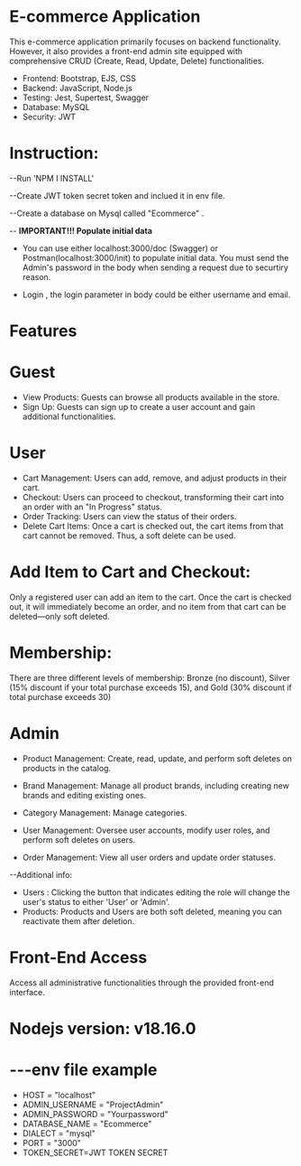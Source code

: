 # E-commerce Application
This e-commerce application primarily focuses on backend functionality. However, it also provides a front-end admin site equipped with comprehensive CRUD (Create, Read, Update, Delete) functionalities. 

- Frontend: Bootstrap, EJS, CSS
- Backend: JavaScript, Node.js
- Testing: Jest, Supertest, Swagger
- Database: MySQL
- Security: JWT

# Instruction:
 --Run 'NPM I INSTALL'

--Create JWT token secret token and inclued it in env file.

--Create a database on Mysql called "Ecommerce" .

-- **IMPORTANT!!! Populate initial data**

- You can use either localhost:3000/doc (Swagger) or Postman(localhost:3000/init) to populate initial data. You must send the Admin's password in the body when sending a request due to securtiry reason.

- Login , the login parameter in body could be either username and email. 


# Features

# Guest

- View Products: Guests can browse all products available in the store.
- Sign Up: Guests can sign up to create a user account and gain additional functionalities.

# User
- Cart Management: Users can add, remove, and adjust products in their cart.
- Checkout: Users can proceed to checkout, transforming their cart into an order with an "In Progress" status.
- Order Tracking: Users can view the status of their orders.
- Delete Cart Items: Once a cart is checked out, the cart items from that cart cannot be removed. Thus, a soft delete can be used.

# Add Item to Cart and Checkout:
Only a registered user can add an item to the cart. Once the cart is checked out, it will immediately become an order, and no item from that cart can be deleted—only soft deleted.

# Membership:
There are three different levels of membership: Bronze (no discount), Silver (15% discount if your total purchase exceeds 15), and Gold (30% discount if total purchase exceeds 30)

# Admin


- Product Management: Create, read, update, and perform soft deletes on products in the catalog.

- Brand Management: Manage all product brands, including creating new brands and editing existing ones.

- Category Management: Manage categories.

- User Management: Oversee user accounts, modify user roles, and perform soft deletes on users.

- Order Management: View all user orders and update order statuses.

--Additional info:
- Users : Clicking the button that indicates editing the role will change the user's status to either 'User' or 'Admin'. 
- Products: Products and Users are both soft deleted, meaning you can reactivate them after deletion.

# Front-End Access
Access all administrative functionalities through the provided front-end interface.


# Nodejs version: v18.16.0

# ---env file example 
- HOST = "localhost" 
- ADMIN_USERNAME = "ProjectAdmin" 
- ADMIN_PASSWORD = "Yourpassword" 
- DATABASE_NAME = "Ecommerce" 
- DIALECT = "mysql" 
- PORT = "3000" 
- TOKEN_SECRET=JWT TOKEN SECRET
